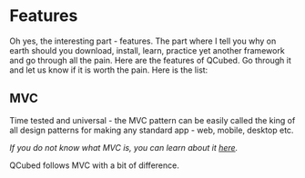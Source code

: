 # Features

Oh yes, the interesting part - features. The part where I tell you why on earth should you download, install, learn, practice yet another framework and go through all the pain. Here are the features of QCubed. Go through it and let us know if it is worth the pain. Here is the list:

## MVC
Time tested and universal - the MVC pattern can be easily called the king of all design patterns for making any standard app - web, mobile, desktop etc. 

*If you do not know what MVC is, you can learn about it [here](https://en.wikipedia.org/wiki/Model%E2%80%93view%E2%80%93controller).*

QCubed follows MVC with a bit of difference. 